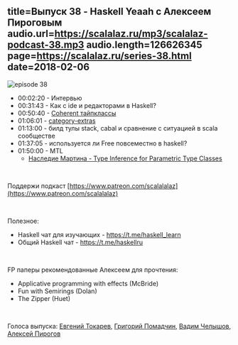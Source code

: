 title=Выпуск 38 - Haskell Yeaah с Алексеем Пироговым
audio.url=https://scalalaz.ru/mp3/scalalaz-podcast-38.mp3
audio.length=126626345
page=https://scalalaz.ru/series-38.html
date=2018-02-06
----

![episode 38](https://scalalaz.ru/img/episode38.jpg)


* 00:02:20 - Интервью
* 00:31:43 - Как с ide и редакторами в Haskell?
* 00:50:40 - [Coherent тайпклассы](https://github.com/lampepfl/dotty/issues/2047)
* 01:06:01 - [category-extras](https://hackage.haskell.org/package/category-extras)
* 01:13:00 - билд тулы stack, cabal и сравнение с ситуацией в scala сообществе
* 01:37:05 - используется ли Free повсеместно в haskell?
* 01:50:00 - MTL
    - [Наследие Мартина - Type Inference for Parametric Type Classes](https://www.cs.yale.edu/publications/techreports/tr900.pdf)

<br/>

Поддержи подкаст [https://www.patreon.com/scalalalaz](https://www.patreon.com/scalalalaz)

<br/>

Полезное:

   - Haskell чат для изучающих - https://t.me/haskell_learn
   - Общий Haskell чат - https://t.me/haskellru

<br/>

FP паперы рекомендованные Алексеем для прочтения:

- Applicative programming with effects (McBride)
- Fun with Semirings (Dolan)
- The Zipper (Huet)

<br/>

Голоса выпуска: [Евгений Токарев](https://github.com/strobe), [Григорий Помадчин](https://github.com/pomadchin),
[Вадим Челышов](https://github.com/dos65),
[Алексей Пирогов](https://github.com/astynax)
